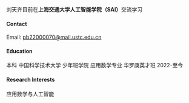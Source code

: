 

刘天齐目前在<strong>上海交通大学人工智能学院（SAI）</strong>交流学习

#### Contact

Email: pb22000070@mail.ustc.edu.cn

#### Education
本科 中国科学技术大学 少年班学院 应用数学专业 华罗庚英才班 2022-至今

#### Research Interests
应用数学与人工智能

